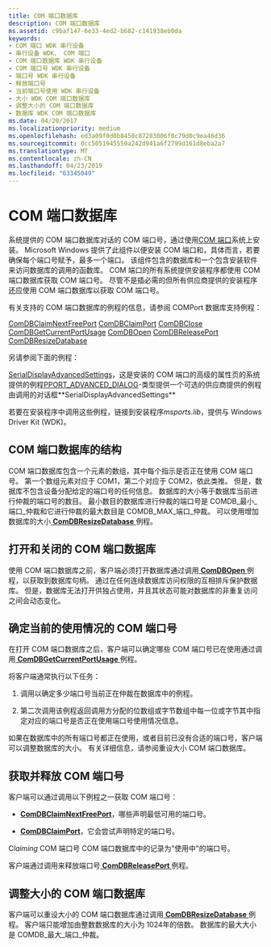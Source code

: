 ```yaml
---
title: COM 端口数据库
description: COM 端口数据库
ms.assetid: c9baf147-6e33-4ed2-b682-c141938eb0da
keywords:
- COM 端口 WDK 串行设备
- 串行设备 WDK、 COM 端口
- COM 端口数据库 WDK 串行设备
- COM 端口号 WDK 串行设备
- 端口号 WDK 串行设备
- 释放端口号
- 当前端口号使用 WDK 串行设备
- 大小 WDK COM 端口数据库
- 调整大小的 COM 端口数据库
- 数据库 WDK COM 端口数据库
ms.date: 04/20/2017
ms.localizationpriority: medium
ms.openlocfilehash: ed3a09f0d0b8450c87283006f0c79d0c9ea46d36
ms.sourcegitcommit: 0cc5051945559a242d941a6f2799d161d8eba2a7
ms.translationtype: MT
ms.contentlocale: zh-CN
ms.lasthandoff: 04/23/2019
ms.locfileid: "63345049"
---
```

# <a name="com-port-database"></a>COM 端口数据库

系统提供的 COM 端口数据库对话的 COM 端口号，通过使用[COM 端口](configuration-of-com-ports.md)系统上安装。 Microsoft Windows 提供了此组件以便安装 COM 端口和，具体而言，若要确保每个端口号赋予，最多一个端口。 该组件包含的数据库和一个包含安装软件来访问数据库的调用的函数库。 COM 端口的所有系统提供安装程序都使用 COM 端口数据库获取 COM 端口号。 尽管不是插必需的但所有供应商提供的安装程序还应使用 COM 端口数据库以获取 COM 端口号。

有关支持的 COM 端口数据库的例程的信息，请参阅 COMPort 数据库支持例程：

[ComDBClaimNextFreePort](https://docs.microsoft.com/windows/desktop/api/msports/nf-msports-comdbclaimnextfreeport)
[ComDBClaimPort](https://docs.microsoft.com/windows/desktop/api/msports/nf-msports-comdbclaimport)
[ComDBClose](https://docs.microsoft.com/windows/desktop/api/msports/nf-msports-comdbclose)
[ComDBGetCurrentPortUsage](https://docs.microsoft.com/windows/desktop/api/msports/nf-msports-comdbgetcurrentportusage)
[ComDBOpen](https://docs.microsoft.com/windows/desktop/api/msports/nf-msports-comdbopen)
[ComDBReleasePort](https://docs.microsoft.com/windows/desktop/api/msports/nf-msports-comdbreleaseport)
[ComDBResizeDatabase](https://docs.microsoft.com/windows/desktop/api/msports/nf-msports-comdbresizedatabase)

另请参阅下面的例程：

[SerialDisplayAdvancedSettings](https://docs.microsoft.com/windows/desktop/api/msports/nf-msports-serialdisplayadvancedsettings)，这是安装的 COM 端口的高级的属性页的系统提供的例程[PPORT_ADVANCED_DIALOG](https://msdn.microsoft.com/library/windows/hardware/ff546956(v=vs.85).aspx)-类型提供一个可选的供应商提供的例程由调用的对话框**SerialDisplayAdvancedSettings**

若要在安装程序中调用这些例程，链接到安装程序*msports.lib*，提供与 Windows Driver Kit (WDK)。

## <a name="structure-of-the-com-port-database"></a>COM 端口数据库的结构

COM 端口数据库包含一个元素的数组，其中每个指示是否正在使用 COM 端口号。 第一个数组元素对应于 COM1，第二个对应于 COM2，依此类推。 但是，数据库不包含设备分配给定的端口号的任何信息。 数据库的大小等于数据库当前进行仲裁的端口号的数目。 最小数目的数据库进行仲裁的端口号是 COMDB\_最小\_端口\_仲裁和它进行仲裁的最大数目是 COMDB\_MAX\_端口\_仲裁。 可以使用增加数据库的大小[ **ComDBResizeDatabase** ](https://msdn.microsoft.com/library/windows/hardware/ff546480)例程。

## <a name="opening-and-closing-the-com-port-database"></a>打开和关闭的 COM 端口数据库

使用 COM 端口数据库之前，客户端必须打开数据库通过调用[ **ComDBOpen** ](https://msdn.microsoft.com/library/windows/hardware/ff546476)例程，以获取到数据库句柄。 通过在任何连续数据库访问权限的互相排斥保护数据库。 但是，数据库无法打开供独占使用，并且其状态可能对数据库的非重复访问之间会动态变化。

## <a name="determining-the-current-usage-of-com-port-numbers"></a>确定当前的使用情况的 COM 端口号

在打开 COM 端口数据库之后，客户端可以确定哪些 COM 端口号已在使用通过调用[ **ComDBGetCurrentPortUsage** ](https://msdn.microsoft.com/library/windows/hardware/ff546474)例程。

将客户端通常执行以下任务：

1. 调用以确定多少端口号当前正在仲裁在数据库中的例程。

2. 第二次调用该例程返回调用方分配的位数组或字节数组中每一位或字节其中指定对应的端口号是否正在使用端口号使用情况信息。

如果在数据库中的所有端口号都正在使用，或者目前已没有合适的端口号，客户端可以调整数据库的大小。 有关详细信息，请参阅重设大小 COM 端口数据库。

## <a name="obtaining-and-releasing-a-com-port-number"></a>获取并释放 COM 端口号

客户端可以通过调用以下例程之一获取 COM 端口号：

- [**ComDBClaimNextFreePort**](https://msdn.microsoft.com/library/windows/hardware/ff546469)，哪些声明最低可用的端口号。

- [**ComDBClaimPort**](https://msdn.microsoft.com/library/windows/hardware/ff546472)，它会尝试声明特定的端口号。

C*laiming* COM 端口号 COM 端口数据库中的记录为"使用中"的端口号。

客户端通过调用来释放端口号[ **ComDBReleasePort** ](https://msdn.microsoft.com/library/windows/hardware/ff546477)例程。

## <a name="resizing-the-com-port-database"></a>调整大小的 COM 端口数据库

客户端可以重设大小的 COM 端口数据库通过调用[ **ComDBResizeDatabase** ](https://msdn.microsoft.com/library/windows/hardware/ff546480)例程。 客户端只能增加由整数数据库的大小为 1024年的倍数。 数据库的最大大小是 COMDB\_最大\_端口\_仲裁。
